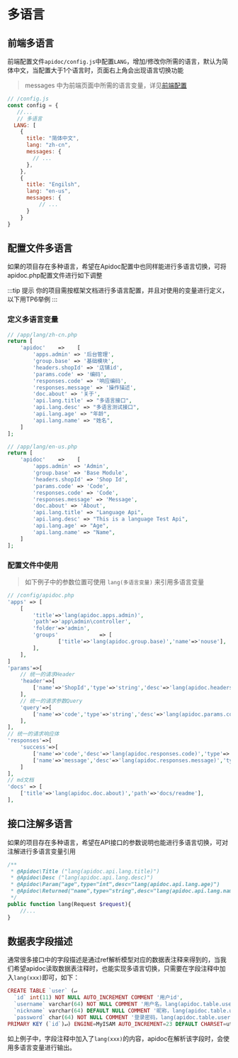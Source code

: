 

# 多语言

## 前端多语言

前端配置文件`apidoc/config.js`中配置`LANG`，增加/修改你所需的语言，默认为简体中文，当配置大于1个语言时，页面右上角会出现语言切换功能

> messages 中为前端页面中所需的语言变量，详见[前端配置](/config/fe)

```javascript
// /config.js
const config = {
   //...
   // 多语言
  LANG: [
    {
      title: "简体中文",
      lang: "zh-cn",
      messages: {
        // ...
      },
    },
    {
      title: "Engilsh",
      lang: "en-us",
      messages: {
          // ...
      }
    }
}
```

## 配置文件多语言

如果的项目存在多种语言，希望在Apidoc配置中也同样能进行多语言切换，可将apidoc.php配置文件进行如下调整

:::tip 提示
你的项目需按框架文档进行多语言配置，并且对使用的变量进行定义，以下用TP6举例
:::

### 定义多语言变量

```php
// /app/lang/zh-cn.php
return [
    'apidoc'    =>    [
        'apps.admin' => '后台管理',
        'group.base' => '基础模块',
        'headers.shopId' => '店铺id',
        'params.code' => '编码',
        'responses.code' => '响应编码',
        'responses.message' => '操作描述',
        'doc.about' => '关于',
        'api.lang.title' => "多语言接口",
        'api.lang.desc' => "多语言测试接口",
        'api.lang.age' => "年龄",
        'api.lang.name' => "姓名",
    ]
];
```
```php
// /app/lang/en-us.php
return [
    'apidoc'    =>    [
        'apps.admin' => 'Admin',
        'group.base' => 'Base Module',
        'headers.shopId' => 'Shop Id',
        'params.code' => 'Code',
        'responses.code' => 'Code',
        'responses.message' => 'Message',
        'doc.about' => 'About',
        'api.lang.title' => "Language Api",
        'api.lang.desc' => "This is a language Test Api",
        'api.lang.age' => "Age",
        'api.lang.name' => "Name",
    ]
];
```

### 配置文件中使用

> 如下例子中的参数位置可使用 `lang(多语言变量)` 来引用多语言变量

```php
// /config/apidoc.php
'apps' => [
    [
        'title'=>'lang(apidoc.apps.admin)',
        'path'=>'app\admin\controller',
        'folder'=>'admin',
        'groups'             => [
                ['title'=>'lang(apidoc.group.base)','name'=>'nouse'],
        ],
    ],
]
'params'=>[
    // 统一的请求Header
    'header'=>[
        ['name'=>'ShopId','type'=>'string','desc'=>'lang(apidoc.headers.shopId)'],
    ],
    // 统一的请求参数Query
    'query'=>[
        ['name'=>'code','type'=>'string','desc'=>'lang(apidoc.params.code)'],
    ],
],
// 统一的请求响应体
'responses'=>[
    'success'=>[
        ['name'=>'code','desc'=>'lang(apidoc.responses.code)','type'=>'int'],
        ['name'=>'message','desc'=>'lang(apidoc.responses.message)','type'=>'string'],
    ]
],
// md文档
'docs' => [
    ['title'=>'lang(apidoc.doc.about)','path'=>'docs/readme'],
],
```


## 接口注解多语言

如果的项目存在多种语言，希望在API接口的参数说明也能进行多语言切换，可对注解进行多语言变量引用


```php
/**
 * @Apidoc\Title ("lang(apidoc.api.lang.title)")
 * @Apidoc\Desc ("lang(apidoc.api.lang.desc)")
 * @Apidoc\Param("age",type="int",desc="lang(apidoc.api.lang.age)")
 * @Apidoc\Returned("name",type="string",desc="lang(apidoc.api.lang.name)")
 */
public function lang(Request $request){
    //...
}
```


## 数据表字段描述

通常很多接口中的字段描述是通过ref解析模型对应的数据表注释来得到的，当我们希望apidoc读取数据表注释时，也能实现多语言切换，只需要在字段注释中加入`lang(xxx)`即可，如下：

```php
CREATE TABLE `user` (↵  
  `id` int(11) NOT NULL AUTO_INCREMENT COMMENT '用户id',
  `username` varchar(64) NOT NULL COMMENT '用户名，lang(apidoc.table.user.username)',
  `nickname` varchar(64) DEFAULT NULL COMMENT '昵称，lang(apidoc.table.user.nickname)',
  `password` char(64) NOT NULL COMMENT '登录密码，lang(apidoc.table.user.password)',
PRIMARY KEY (`id`)↵) ENGINE=MyISAM AUTO_INCREMENT=23 DEFAULT CHARSET=utf8"
```

如上例子中，字段注释中加入了`lang(xxx)`的内容，apidoc在解析该字段时，会使用多语言变量进行输出。



